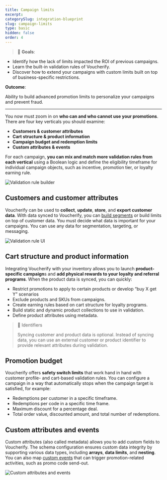 ```yaml
---
title: Campaign limits
excerpt:
categorySlug: integration-blueprint
slug: campaign-limits
type: basic
hidden: false
order: 4
---
```


> 📘 **Goals**:

- Identify how the lack of limits impacted the ROI of previous campaigns.
- Learn the built-in validation rules of Voucherify.
- Discover how to extend your campaigns with custom limits built on top of business-specific restrictions. 


**Outcome**:

Ability to build advanced promotion limits to personalize your campaigns and prevent fraud.

---


You now must zoom in on **who can and who cannot use your promotions**. There are four key verticals you should examine:

- **Customers & customer attributes**
- **Cart structure & product information**
- **Campaign budget and redemption limits**
- **Custom attributes & events**

For each campaign, **you can mix and match more validation rules from each vertical** using a Boolean logic and define the eligibility timeframe for individual campaign objects, such as incentive, promotion tier, or loyalty earning rule.

![Validation rule builder](https://files.readme.io/df4c130-guides_integration_blueprint_campaign_limits-01.png "The rule builder for campaign validation")

## Customers and customer attributes

Voucherify can be used to **collect**, **update**, **store**, and **export customer data**. With data synced to Voucherify, you can [build segments](https://support.voucherify.io/article/51-customer-segments "Customer segments") or build limits on top of customer data. You must decide what data is important for your campaigns. You can use any data for segmentation, targeting, or messaging.

![](https://files.readme.io/5668eba-guides_integration_blueprint_campaign_limits-02.png "Validation rule UI")

## Cart structure and product information

Integrating Voucherify with your inventory allows you to launch **product-specific campaign**s and **add physical rewards to your loyalty and referral programs**. When the product data is synced, you can quickly:

- Restrict promotions to apply to certain products or develop “buy X get Y” scenarios
- Exclude products and SKUs from campaigns. 
- Create earning rules based on cart structure for loyalty programs.
- Build static and dynamic product collections to use in validation.
- Define product attributes using metadata.

> 📘 Identifiers
>
> Syncing customer and product data is optional. Instead of syncing data, you can use an external customer or product identifier to provide relevant attributes during validation.

## Promotion budget

Voucherify offers **safety switch limits** that work hand in hand with customer profile- and cart-based validation rules. You can configure a campaign in a way that automatically stops when the campaign target is satisfied, for example:

- Redemptions per customer in a specific timeframe.
- Redemptions per code in a specific time frame.
- Maximum discount for a percentage deal.
- Total order value, discounted amount, and total number of redemptions.


## Custom attributes and events

Custom attributes (also called metadata) allows you to add custom fields to Voucherify. The schema configuration ensures custom data integrity by supporting various data types, including **arrays**, **data limits**, and **nesting**. You can also map [custom events](https://docs.voucherify.io/reference/track-custom-event "Track custom events")  that can trigger promotion-related  activities, such as promo code send-out.

![Custom attributes and events](https://files.readme.io/50b1ea8-guides_integration_blueprint_campaign_limits-03.png "Metadata and events")